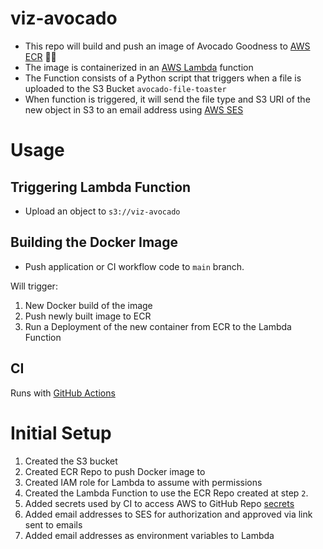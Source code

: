 # viz-avocado
- This repo will build and push an image of Avocado Goodness to [AWS ECR](https://aws.amazon.com/ecr/) 🥑🥑  
- The image is containerized in an [AWS Lambda](https://aws.amazon.com/lambda/) function
- The Function consists of a Python script that triggers when a file is uploaded to the S3 Bucket `avocado-file-toaster`  
- When function is triggered, it will send the file type and S3 URI of the new object in S3 to an email address using [AWS SES](https://aws.amazon.com/ses/)

# Usage
## Triggering Lambda Function

- Upload an object to `s3://viz-avocado`

## Building the Docker Image
- Push application or CI workflow code to `main` branch.  

Will trigger:  
1. New Docker build of the image
2. Push newly built image to ECR
3. Run a Deployment of the new container from ECR to the Lambda Function

## CI
Runs with [GitHub Actions](https://github.com/J00MZ/viz-avocado/actions)

# Initial Setup

1. Created the S3 bucket
2. Created ECR Repo to push Docker image to
3. Created IAM role for Lambda to assume with permissions
4. Created the Lambda Function to use the ECR Repo created at step `2`.
5. Added secrets used by CI to access AWS to GitHub Repo [secrets](https://github.com/J00MZ/viz-avocado/settings/secrets/actions)
6. Added email addresses to SES for authorization and approved via link sent to emails
7. Added email addresses as environment variables to Lambda
